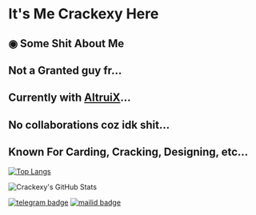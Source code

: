 # It's Me Crackexy Here 

## ◉ Some Shit About Me
## Not a Granted guy fr...
## Currently with [AltruiX](github.com/AltruiX)...
## No collaborations coz idk shit...
## Known For Carding, Cracking, Designing, etc...

[![Top Langs](https://github-readme-stats.vercel.app/api/top-langs/?username=crackexy&hide=dockerfile)](https://github.com/Crackexy)

![Crackexy's GitHub Stats](https://github-readme-stats.vercel.app/api?username=Crackexy&show_icons=true&theme=default&hide=stars)

[![telegram badge](https://img.shields.io/badge/@Crackexy-30302f?style=for-the-badge&logo=telegram)](https://t.me/Crackexy)
[![mailid badge](https://img.shields.io/badge/Crackexy-30302f?style=for-the-badge&logo=gmail)](https:mailto:Crackexy@gmail.com)
